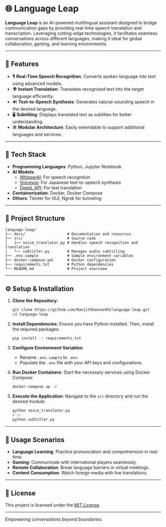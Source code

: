 # 🌐 Language Leap

**Language Leap** is an AI-powered multilingual assistant designed to bridge communication gaps by providing real-time speech translation and transcription. Leveraging cutting-edge technologies, it facilitates seamless conversations across different languages, making it ideal for global collaboration, gaming, and learning environments.

---

## 🚀 Features

- 🎙️ **Real-Time Speech Recognition**: Converts spoken language into text using advanced models.
- 🌍 **Instant Translation**: Translates recognized text into the target language efficiently.
- 🔊 **Text-to-Speech Synthesis**: Generates natural-sounding speech in the desired language.
- 🖥️ **Subtitling**: Displays translated text as subtitles for better understanding.
- 🛠️ **Modular Architecture**: Easily extendable to support additional languages and services.

---

## 🧰 Tech Stack

- **Programming Languages**: Python, Jupyter Notebook
- **AI Models**:
  - [WhisperAI](https://openai.com/research/whisper): For speech recognition
  - [Voicevox](https://voicevox.hiroshiba.jp/): For Japanese text-to-speech synthesis
  - [DeepL API](https://www.deepl.com/pro-api): For text translation
- **Containerization**: Docker, Docker Compose
- **Others**: Tkinter for GUI, Ngrok for tunneling

---

## 📁 Project Structure

```
language-leap/
├── docs/                   # Documentation and resources
├── src/                    # Source code
│   ├── voice_translator.py # Handles speech recognition and translation
│   └── subtitler.py        # Manages audio subtitling
├── .env.sample             # Sample environment variables
├── docker-compose.yml      # Docker configuration
├── requirements.txt        # Python dependencies
└── README.md               # Project overview
```

---

## ⚙️ Setup & Installation

1. **Clone the Repository**:
   ```bash
   git clone https://github.com/RanjithKannan03/language-leap.git
   cd language-leap
   ```

2. **Install Dependencies**:
   Ensure you have Python installed. Then, install the required packages:
   ```bash
   pip install -r requirements.txt
   ```

3. **Configure Environment Variables**:
   - Rename `.env.sample` to `.env`.
   - Populate the `.env` file with your API keys and configurations.

4. **Run Docker Containers**:
   Start the necessary services using Docker Compose:
   ```bash
   docker-compose up -d
   ```

5. **Execute the Application**:
   Navigate to the `src` directory and run the desired module:
   ```bash
   python voice_translator.py
   # or
   python subtitler.py
   ```

---

## 🧪 Usage Scenarios

- **Language Learning**: Practice pronunciation and comprehension in real-time.
- **Gaming**: Communicate with international players seamlessly.
- **Remote Collaboration**: Break language barriers in virtual meetings.
- **Content Consumption**: Watch foreign media with live translations.

---

## 📄 License

This project is licensed under the [MIT License](LICENSE).

---

*Empowering conversations beyond boundaries.*
